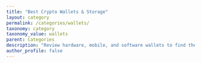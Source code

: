 ```yaml
---
title: "Best Crypto Wallets & Storage"
layout: category
permalink: /categories/wallets/
taxonomy: category
taxonomy_value: wallets
parent: Categories
description: "Review hardware, mobile, and software wallets to find the safest storage options for your assets."
author_profile: false
---
```

